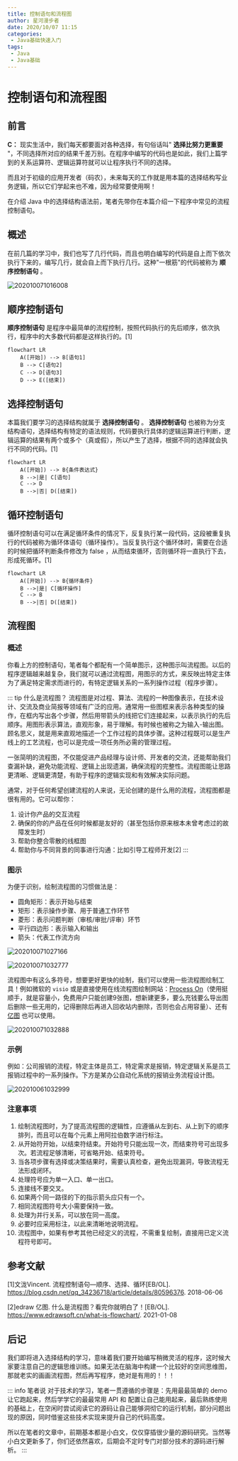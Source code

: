 ```yaml
---
title: 控制语句和流程图
author: 星河漫步者
date: 2020/10/07 11:15
categories:
 - Java基础快速入门
tags:
 - Java
 - Java基础
---
```


# 控制语句和流程图

## 前言

**C：** 现实生活中，我们每天都要面对各种选择，有句俗话叫" **选择比努力更重要** "，不同选择所对应的结果千差万别。在程序中编写的代码也是如此，我们上篇学到的关系运算符、逻辑运算符就可以让程序执行不同的选择。

而且对于初级的应用开发者（码农），未来每天的工作就是用本篇的选择结构写业务逻辑，所以它们学起来也不难，因为经常要使用啊！

在介绍 Java 中的选择结构语法前，笔者先带你在本篇介绍一下程序中常见的流程控制语句。

<!-- more -->

## 概述

在前几篇的学习中，我们也写了几行代码，而且也明白编写的代码是自上而下依次执行下来的，编写几行，就会自上而下执行几行。这种"一根筋"的代码被称为 **顺序控制语句**  。

![202010071016008](../../../public/img/2020/10/07/202010071016008.png)

## 顺序控制语句

**顺序控制语句** 是程序中最简单的流程控制，按照代码执行的先后顺序，依次执行，程序中的大多数代码都是这样执行的。[1]

<!-- flowchart 格式
```flow
st=>start: 开始
process1=>operation: 语句1
process2=>operation: 语句2
process3=>operation: 语句3
e=>end: 结束

st->process1->process2->process3->e
```
-->

<!-- flowchart 格式 图
![202010071016056](../../../public/img/2020/10/07/202010071016056.png)
-->

```mermaid
flowchart LR
    A([开始]) --> B[语句1]
    B --> C[语句2]
    C --> D[语句3]
    D --> E([结束])
```

## 选择控制语句

本篇我们要学习的选择结构就属于 **选择控制语句** 。 **选择控制语句** 也被称为分支结构语句，选择结构有特定的语法规则，代码要执行具体的逻辑运算进行判断，逻辑运算的结果有两个或多个（真或假），所以产生了选择，根据不同的选择就会执行不同的代码。[1]

<!-- flowchart 格式
```
st=>start: 开始
cond=>condition: 条件表达式
process=>operation: 语句
e=>end: 结束

st->cond
cond(yes)->process->e
cond(no)->e
```
-->

<!-- flowchart 格式 图
![202010071026397](../../../public/img/2020/10/07/202010071026397.png)
-->

```mermaid
flowchart LR
    A([开始]) --> B{条件表达式}
    B -->|是| C[语句]
    C --> D
    B -->|否| D([结束])
```

## 循环控制语句

循环控制语句可以在满足循环条件的情况下，反复执行某一段代码，这段被重复执行的代码被称为循环体语句（循环操作）。当反复执行这个循环体时，需要在合适的时候把循环判断条件修改为 false ，从而结束循环，否则循环将一直执行下去，形成死循环。[1]

<!-- flowchart 格式
```
st=>start: 开始
cond=>condition: 循环条件
process=>operation: 循环操作
e=>end: 结束

st->cond
cond(yes)->process(left)->cond
cond(no)->e
```
-->

<!-- flowchart 格式 图
![202010071026666](../../../public/img/2020/10/07/202010071026666.png)
-->

```mermaid
flowchart LR
    A([开始]) --> B{循环条件}
    B -->|是| C[循环操作]
    C --> B
    B -->|否| D([结束])
```

## 流程图

### 概述

你看上方的控制语句，笔者每个都配有一个简单图示，这种图示叫流程图。以后的程序逻辑越来越复杂，我们就可以通过流程图，用图示的方式，来反映出特定主体为了满足特定需求而进行的，有特定逻辑关系的一系列操作过程（程序步骤）。

::: tip 什么是流程图？
流程图是对过程、算法、流程的一种图像表示，在技术设计、交流及商业简报等领域有广泛的应用。通常用一些图框来表示各种类型的操作，在框内写出各个步骤，然后用带箭头的线把它们连接起来，以表示执行的先后顺序。用图形表示算法，直观形象，易于理解。有时候也被称之为输入-输出图。顾名思义，就是用来直观地描述一个工作过程的具体步骤。这种过程既可以是生产线上的工艺流程，也可以是完成一项任务所必需的管理过程。  

一张简明的流程图，不仅能促进产品经理与设计师、开发者的交流，还能帮助我们查漏补缺，避免功能流程、逻辑上出现遗漏，确保流程的完整性。流程图能让思路更清晰、逻辑更清楚，有助于程序的逻辑实现和有效解决实际问题。  

通常，对于任何希望创建流程的人来说，无论创建的是什么用的流程，流程图都是很有用的。它可以帮你：  

1. 设计你产品的交互流程
2. 确保的你的产品在任何时候都是友好的（甚至包括你原来根本未曾考虑过的故障发生时）
3. 帮助你整合零散的线框图
4. 帮助你与不同背景的同事进行沟通：比如引导工程师开发[2]
:::


### 图示

为便于识别，绘制流程图的习惯做法是：

- 圆角矩形：表示开始与结束
- 矩形：表示操作步骤、用于普通工作环节
- 菱形：表示问题判断（审核/审批/评审）环节
- 平行四边形：表示输入和输出
- 箭头：代表工作流方向

![202010071027166](../../../public/img/2020/10/07/202010071027166.png)

![202010071032777](../../../public/img/2020/10/07/202010071032777.png)

流程图中有这么多符号，想要更好更快的绘制，我们可以使用一些流程图绘制工具！例如微软的 `visio` 或是直接使用在线流程图绘制网站：[Process On](https://www.processon.com/)（使用挺顺手，就是容量小，免费用户只能创建9张图，想新建更多，要么充钱要么导出图后删除一些无用的，记得删除后再进入回收站内删除，否则也会占用容量）、还有 [亿图](https://www.edrawsoft.cn/) 也可以使用。

![202010071032888](../../../public/img/2020/10/07/202010071032888.png)

### 示例

例如：公司报销的流程，特定主体是员工，特定需求是报销，特定逻辑关系是员工报销过程中的一系列操作。下方是某办公自动化系统的报销业务流程设计图。

![202010061032999](../../../public/img/2020/10/07/202010061032999.png)

### 注意事项

1. 绘制流程图时，为了提高流程图的逻辑性，应遵循从左到右、从上到下的顺序排列，而且可以在每个元素上用阿拉伯数字进行标注。
2. 从开始符开始，以结束符结束。开始符号只能出现一次，而结束符号可出现多次。若流程足够清晰，可省略开始、结束符号。
3. 当各项步骤有选择或决策结果时，需要认真检查，避免出现漏洞，导致流程无法形成闭环。
4. 处理符号应为单一入口、单一出口。
5. 连接线不要交叉。
6. 如果两个同一路径的下的指示箭头应只有一个。
7. 相同流程图符号大小需要保持一致。
8. 处理为并行关系，可以放在同一高度。
9. 必要时应采用标注，以此来清晰地说明流程。
10. 流程图中，如果有参考其他已经定义的流程，不需重复绘制，直接用已定义流程符号即可。

## 参考文献

[1]文泷Vincent. 流程控制语句—顺序、选择、循环[EB/OL]. https://blog.csdn.net/qq_34236718/article/details/80596376. 2018-06-06

[2]edraw 亿图. 什么是流程图？看完你就明白了！[EB/OL]. https://www.edrawsoft.cn/what-is-flowchart/. 2021-01-08

## 后记

我们即将进入选择结构的学习，意味着我们要开始编写稍微灵活的程序，这时候大家要注意自己的逻辑思维训练。如果无法在脑海中构建一个比较好的空间思维图，那就老实的画画流程图，然后再写程序，绝对是有用的！！！

::: info 笔者说
对于技术的学习，笔者一贯遵循的步骤是：先用最最简单的 demo 让它跑起来，然后学学它的最最常用 API 和 配置让自己能用起来，最后熟练使用的基础上，在空闲时尝试阅读它的源码让自己能够洞彻它的运行机制，部分问题出现的原因，同时借鉴这些技术实现来提升自己的代码高度。

所以在笔者的文章中，前期基本都是小白文，仅仅穿插很少量的源码研究。当然等小白文更新多了，你们还依然喜欢，后期会不定时专门对部分技术的源码进行解析。
:::
